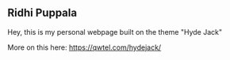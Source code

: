 ## Ridhi Puppala

Hey, this is my personal webpage built on the theme "Hyde Jack"

More on this here: https://qwtel.com/hydejack/
